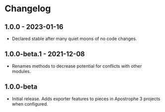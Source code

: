 # Changelog

## 1.0.0 - 2023-01-16

* Declared stable after many quiet moons of no code changes.

## 1.0.0-beta.1 - 2021-12-08

* Renames methods to decrease potential for conflicts with other modules.

## 1.0.0-beta

* Initial release. Adds exporter features to pieces in Apostrophe 3 projects when configured.
